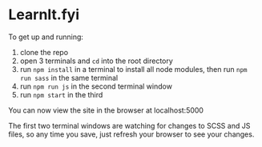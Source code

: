 # LearnIt.fyi

To get up and running:

1) clone the repo
2) open 3 terminals and `cd` into the root directory
3) run `npm install` in a terminal to install all node modules, then run `npm run sass` in the same terminal
5) run `npm run js` in the second terminal window
6) run `npm start` in the third

You can now view the site in the browser at localhost:5000

The first two terminal windows are watching for changes to SCSS and JS files, so any time you save, just refresh your browser to see your changes.
